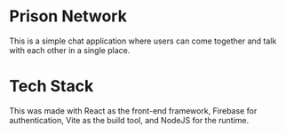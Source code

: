 # Prison Network

This is a simple chat application where users can come together and talk with each other in a single place.

# Tech Stack

This was made with React as the front-end framework, Firebase for authentication, Vite as the build tool, and NodeJS for the runtime.
